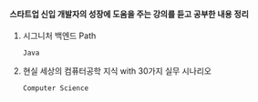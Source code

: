 #### 스타트업 신입 개발자의 성장에 도움을 주는 강의를 듣고 공부한 내용 정리

1) 시그니처 백엔드 Path
   
   ```
   Java
   ```

2) 현실 세상의 컴퓨터공학 지식 with 30가지 실무 시나리오

   ```
   Computer Science
   ```
